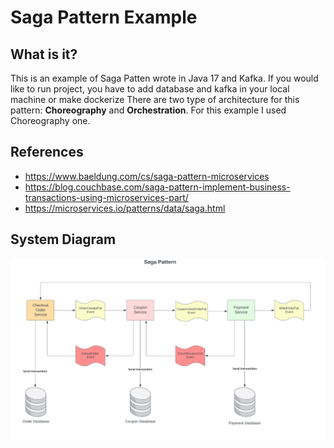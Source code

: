 # Saga Pattern Example

## What is it?
This is an example of Saga Patten wrote in Java 17 and Kafka. If you would like to run project, you have to add database and kafka  in your local machine or make dockerize
There are two type of architecture for this pattern: **Choreography** and **Orchestration**.
For this example I used Choreography one.

## References
* https://www.baeldung.com/cs/saga-pattern-microservices
* https://blog.couchbase.com/saga-pattern-implement-business-transactions-using-microservices-part/
* https://microservices.io/patterns/data/saga.html

## System Diagram

![](Saga-pattern.png)